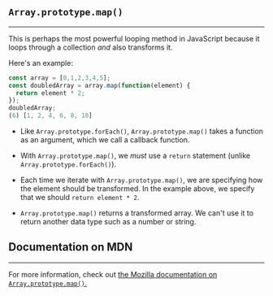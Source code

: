## `Array.prototype.map()`
---

This is perhaps the most powerful looping method in JavaScript because it loops through a collection _and_ also transforms it.

Here's an example:

```js
const array = [0,1,2,3,4,5];
const doubledArray = array.map(function(element) {
  return element * 2;
});
doubledArray;
(6) [1, 2, 4, 6, 8, 10]
```

* Like `Array.prototype.forEach()`, `Array.prototype.map()` takes a function as an argument, which we call a callback function.

* With `Array.prototype.map()`, we _must_ use a `return` statement (unlike `Array.prototype.forEach()`).

* Each time we iterate with `Array.prototype.map()`, we are specifying how the element should be transformed. In the example above, we specify that we should `return element * 2`.

* `Array.prototype.map()` returns a transformed array. We can't use it to return another data type such as a number or string.

## Documentation on MDN
---

For more information, check out [the Mozilla documentation on `Array.prototype.map()`.](https://developer.mozilla.org/en-US/docs/Web/JavaScript/Reference/Global_Objects/Array/map)